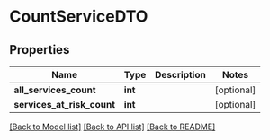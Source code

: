 # CountServiceDTO

## Properties
Name | Type | Description | Notes
------------ | ------------- | ------------- | -------------
**all_services_count** | **int** |  | [optional] 
**services_at_risk_count** | **int** |  | [optional] 

[[Back to Model list]](../README.md#documentation-for-models) [[Back to API list]](../README.md#documentation-for-api-endpoints) [[Back to README]](../README.md)

